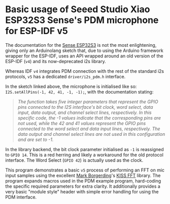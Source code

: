 # Basic usage of Seeed Studio Xiao ESP32S3 Sense's PDM microphone for ESP-IDF v5

The documentation for the [Sense ESP32S3](https://github.com/Seeed-Studio/wiki-documents/blob/docusaurus-version/docs/Sensor/SeeedStudio_XIAO/SeeedStudio_XIAO_ESP32S3_Sense/XIAO_ESP32S3_Sense_mic.md) is not the most enlightening, giving only an Arduinolang sketch that, due to using the Arduino framework wrapper for the ESP-IDF, uses an API wrapped around an old version of the ESP-IDF (`v4`) and its now-deprecated i2s library.  

Whereas IDF `v4` integrates PDM connection with the rest of the standard i2s protocols, `v5` has a dedicated `driver/i2s_pdm.h` interface.

In the sketch linked above, the microphone is initialised like so: `I2S.setAllPins(-1, 42, 41, -1, -1);`, with the documentation stating:

>_The function takes five integer parameters that represent the GPIO pins connected to the I2S interface's bit clock, word select, data input, data output, and channel select lines, respectively. In this specific code, the -1 values indicate that the corresponding pins are not used, while the 42 and 41 values represent the GPIO pins connected to the word select and data input lines, respectively. The data output and channel select lines are not used in this configuration and are set to -1._  

In the library backend, the bit clock parameter initialised as `-1` is reassigned to `GPIO 14`. This is a red herring and likely a workaround for the old protocol interface. The Word Select (`GPIO 42`) is actually used as the clock.  
  
This program demonstrates a basic `v5` process of performing an FFT on mic input samples using the excellent [Mark Borgerding](https://github.com/mborgerding)'s [KISS FFT](https://github.com/mborgerding/kissfft) library. The program expands macros used in the PDM example program, hard-coding the specific required parameters for extra clarity. It additionally provides a very basic "module style" header with simple error handling for using the PDM interface.  
